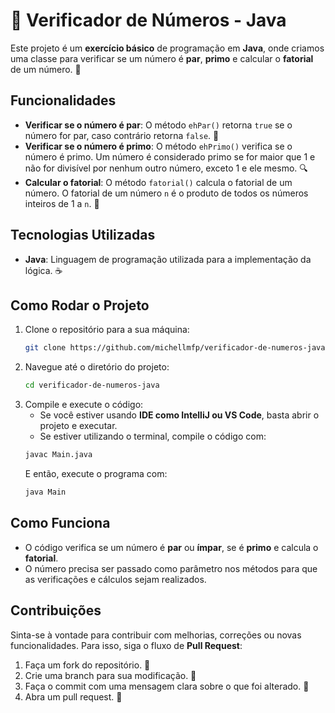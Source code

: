 # 🚀 Verificador de Números - Java

Este projeto é um **exercício básico** de programação em **Java**, onde criamos uma classe para verificar se um número é **par**, **primo** e calcular o **fatorial** de um número. 🧮

## Funcionalidades

- **Verificar se o número é par**: O método `ehPar()` retorna `true` se o número for par, caso contrário retorna `false`. 🔢
- **Verificar se o número é primo**: O método `ehPrimo()` verifica se o número é primo. Um número é considerado primo se for maior que 1 e não for divisível por nenhum outro número, exceto 1 e ele mesmo. 🔍
- **Calcular o fatorial**: O método `fatorial()` calcula o fatorial de um número. O fatorial de um número `n` é o produto de todos os números inteiros de 1 a `n`. 🚀

## Tecnologias Utilizadas

- **Java**: Linguagem de programação utilizada para a implementação da lógica. ☕️

## Como Rodar o Projeto

1. Clone o repositório para a sua máquina:
    ```bash
    git clone https://github.com/michellmfp/verificador-de-numeros-java.git
    ```
2. Navegue até o diretório do projeto:
    ```bash
    cd verificador-de-numeros-java
    ```
3. Compile e execute o código:
    - Se você estiver usando **IDE como IntelliJ ou VS Code**, basta abrir o projeto e executar.
    - Se estiver utilizando o terminal, compile o código com:
    ```bash
    javac Main.java
    ```
    E então, execute o programa com:
    ```bash
    java Main
    ```

## Como Funciona

- O código verifica se um número é **par** ou **ímpar**, se é **primo** e calcula o **fatorial**.
- O número precisa ser passado como parâmetro nos métodos para que as verificações e cálculos sejam realizados.

## Contribuições

Sinta-se à vontade para contribuir com melhorias, correções ou novas funcionalidades. Para isso, siga o fluxo de **Pull Request**:

1. Faça um fork do repositório. 🍴
2. Crie uma branch para sua modificação. 🌱
3. Faça o commit com uma mensagem clara sobre o que foi alterado. 📝
4. Abra um pull request. 🔁
